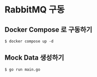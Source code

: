 # RabbitMQ 구동
## Docker Compose 로 구동하기
```
$ docker compose up -d
```

## Mock Data 생성하기
```
$ go run main.go
```